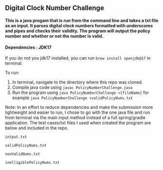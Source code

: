 ## Digital Clock Number Challenge

#### This is a java progam that is run from the command line and takes a txt file as an input. It parses digital clock numbers formatted with underscores and pipes and checks their validity. The program will output the policy number and whether or not the number is valid. 

#### Dependencies : JDK17 

If you do not you jdk17 installed, you can run ```brew install openjdk@17``` in terminal.

To run: 

1. In terminal, navigate to the directory where this repo was cloned.
2. Compile java code using ```javac PolicyNumberChallenge.java```
3. Run the program using ```java PolicyNumberChallenge <{fileName}``` for example ```java PolicyNumberChallenge <validPolicyNums.txt```

Note: In an effort to reduce dependencies and make the submission more lightweight and easier to run, I chose to go with the one java file and run from terminal via the main input method
instead of a full spring/gradle application. The test cases/txt files I used when created the program are below and included in the repo. 

```intput.txt```

```validPolicyNums.txt```

```nonValidNums.txt```

```inelligiblePolicyNums.txt```
